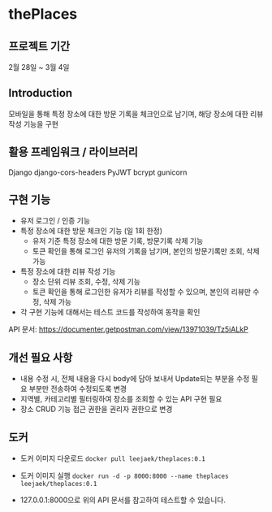 # thePlaces

## 프로젝트 기간
2월 28일 ~ 3월 4일

## Introduction
모바일을 통해 특정 장소에 대한 방문 기록을 체크인으로 남기며, 해당 장소에 대한 리뷰 작성 기능을 구현


## 활용 프레임워크 / 라이브러리
Django
django-cors-headers
PyJWT
bcrypt
gunicorn

## 구현 기능
- 유저 로그인 / 인증 기능
- 특정 장소에 대한 방문 체크인 기능 (일 1회 한정)
  - 유저 기준 특정 장소에 대한 방문 기록, 방문기록 삭제 기능
  - 토큰 확인을 통해 로그인 유저의 기록을 남기며, 본인의 방문기록만 조회, 삭제 가능
- 특정 장소에 대한 리뷰 작성 기능
  - 장소 단위 리뷰 조회, 수정, 삭제 기능
  - 토큰 확인을 통해 로그인한 유저가 리뷰를 작성할 수 있으며, 본인의 리뷰만 수정, 삭제 가능
- 각 구현 기능에 대해서는 테스트 코드를 작성하여 동작을 확인

API 문서: https://documenter.getpostman.com/view/13971039/Tz5iALkP

## 개선 필요 사항
- 내용 수정 시, 전체 내용을 다시 body에 담아 보내서 Update되는 부분을 수정 필요 부분만 전송하여 수정되도록 변경
- 지역별, 카테고리별 필터링하여 장소를 조회할 수 있는 API 구현 필요
- 장소 CRUD 기능 접근 권한을 권리자 권한으로 변경

## 도커
- 도커 이미지 다운로드
`docker pull leejaek/theplaces:0.1`

- 도커 이미지 실행
`docker run -d -p 8000:8000 --name theplaces leejaek/theplaces:0.1`

- 127.0.0.1:8000으로 위의 API 문서를 참고하여 테스트할 수 있습니다.
